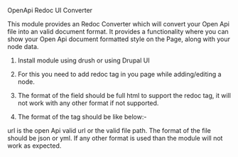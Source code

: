 ﻿OpenApi Redoc UI Converter

This module provides an Redoc Converter which will convert your Open Api file into an valid document format. It provides a functionality where you can show your Open Api document formatted style on the Page, along with your node data.

1. Install module using drush or using Drupal UI

2. For this you need to add redoc  tag in you page while adding/editing a node.

3. The format of the field should be full html to support the redoc tag, it will not work with any other format if not supported.

4. The format of the tag should be like below:-

<redoc spec-url="testapipath/testname.json">
</redoc>

url is the open Api valid url or the valid file path. The format of the file should be json or yml. If any other format is used than the module will not work as expected.
